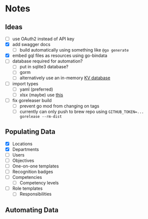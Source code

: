 # Notes

## Ideas

- [ ] use OAuth2 instead of API key
- [x] add swagger docs
  - [ ] build automatically using something like `@go generate`
- [x] embed gql files as resources using go-bindata
- [ ] database required for automation?
  - [ ] put in sqlite3 database?
  - [ ] gorm
  - [ ] alternatively use an in-memory [KV database](https://github.com/etcd-io/bbolt)
- [ ] import types
  - [ ] yaml (preferred)
  - [ ] xlsx (maybe) use [this](https://github.com/tealeg/xlsx)
- [ ] fix goreleaser build
  - [ ] prevent go mod from changing on tags
  - [ ] currently can only push to brew repo using `GITHUB_TOKEN=... gorelease --rm-dist`

## Populating Data

- [x] Locations
- [x] Departments
- [ ] Users
- [ ] Objectives
- [ ] One-on-one templates
- [ ] Recognition badges
- [ ] Competencies
  - [ ] Competency levels
- [ ] Role templates
  - [ ] Responsibilities

## Automating Data
